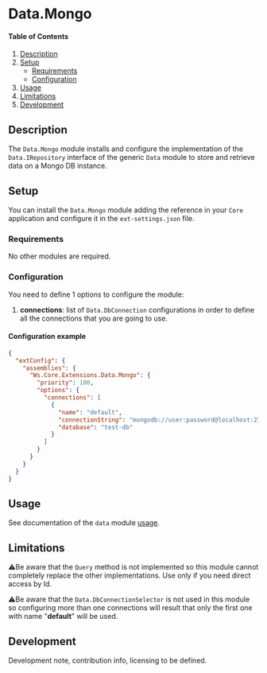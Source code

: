 # Data.Mongo

#### Table of Contents

1. [Description](#description)
1. [Setup](#setup)
   - [Requirements](#setup-requirements)
   - [Configuration](#setup-configuration)
1. [Usage](#usage)
1. [Limitations](#limitations)
1. [Development](#development)

## <a id="description"></a>Description

The `Data.Mongo` module installs and configure the implementation of the `Data.IRepository` interface of the generic `Data` module to store and retrieve data on a Mongo DB instance.

## <a id="setup"></a>Setup

You can install the `Data.Mongo` module adding the reference in your `Core` application and configure it in the `ext-settings.json` file.

### <a id="setup-requirements"></a>Requirements

No other modules are required.

### <a id="setup-configuration"></a>Configuration

You need to define 1 options to configure the module:

1. **connections**: list of `Data.DbConnection` configurations in order to define all the connections that you are going to use.

#### Configuration example

```json
{
  "extConfig": {
    "assemblies": {
      "Ws.Core.Extensions.Data.Mongo": {
        "priority": 100,
        "options": {
          "connections": [
            {
              "name": "default",
              "connectionString": "mongodb://user:password@localhost:27017",
              "database": "test-db"
            }
          ]
        }
      }
    }
  }
}
```

## <a id="usage"></a>Usage

See documentation of the `data` module [usage](../Data/README.md#usage).

## <a id="limitations"></a>Limitations

⚠️Be aware that the `Query` method is not implemented so this module cannot completely replace the other implementations. Use only if you need direct access by Id.

⚠️Be aware that the `Data.DbConnectionSelector` is not used in this module so configuring more than one connections will result that only the first one with name "**default**" will be used.

## <a id="development"></a>Development

Development note, contribution info, licensing to be defined.
